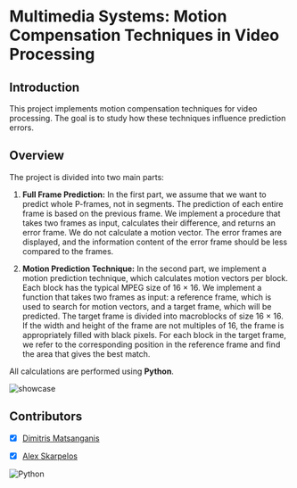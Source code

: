 # Multimedia Systems: Motion Compensation Techniques in Video Processing

## Introduction

This project implements motion compensation techniques for video processing. The goal is to study how these techniques influence prediction errors.

## Overview

The project is divided into two main parts:

1. **Full Frame Prediction:** In the first part, we assume that we want to predict whole P-frames, not in segments. The prediction of each entire frame is based on the previous frame. We implement a procedure that takes two frames as input, calculates their difference, and returns an error frame. We do not calculate a motion vector. The error frames are displayed, and the information content of the error frame should be less compared to the frames.

2. **Motion Prediction Technique:** In the second part, we implement a motion prediction technique, which calculates motion vectors per block. Each block has the typical MPEG size of 16 × 16. We implement a function that takes two frames as input: a reference frame, which is used to search for motion vectors, and a target frame, which will be predicted. The target frame is divided into macroblocks of size 16 × 16. If the width and height of the frame are not multiples of 16, the frame is appropriately filled with black pixels. For each block in the target frame, we refer to the corresponding position in the reference frame and find the area that gives the best match.

All calculations are performed using **Python**.

![showcase](https://github.com/dmatsanganis/Multimedia_Systems-_Motion_Compensation_Techniques_in_Video_Processing/assets/34712449/95794d9b-cd4a-46e3-9fbc-6f5f3c4d2050)

## Contributors

- [x] [Dimitris Matsanganis](https://github.com/dmatsanganis)
- [x] [Alex Skarpelos](https://github.com/alexhsog)


![Python](https://img.shields.io/badge/python-3670A0?style=for-the-badge&logo=python&logoColor=ffdd54)

